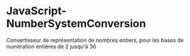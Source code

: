 # JavaScript-NumberSystemConversion
Convertisseur de représentation de nombres entiers, pour les bases de numération entières de 2 jusqu'à 36
